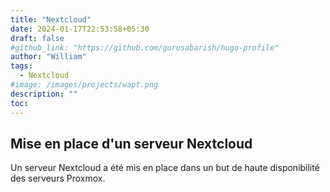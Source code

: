 ```yaml
---
title: "Nextcloud"
date: 2024-01-17T22:53:58+05:30
draft: false
#github_link: "https://github.com/gurusabarish/hugo-profile"
author: "William"
tags:
  - Nextcloud
#image: /images/projects/wapt.png
description: ""
toc: 
---
```


## Mise en place d'un serveur Nextcloud

Un serveur Nextcloud a été mis en place dans un but de haute disponibilité des serveurs Proxmox.
